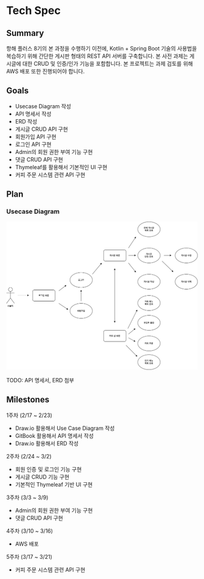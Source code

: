 # Tech Spec

## Summary

항해 플러스 8기의 본 과정을 수행하기 이전에, Kotlin + Spring Boot 기술의 사용법을 복습하기 위해 간단한 게시판 형태의 REST API 서버를 구축합니다. 본 사전 과제는 게시글에 대한 CRUD 및 인증/인가 기능을 포함합니다. 본 프로젝트는 과제 검토를 위해 AWS 배포 또한 진행되어야 합니다.

## Goals

- Usecase Diagram 작성
- API 명세서 작성
- ERD 작성
- 게시글 CRUD API 구현
- 회원가입 API 구현
- 로그인 API 구현
- Admin의 회원 권한 부여 기능 구현
- 댓글 CRUD API 구현
- Thymeleaf를 활용해서 기본적인 UI 구현
- 커피 주문 시스템 관련 API 구현

## Plan

### Usecase Diagram

<img src="docs/usecase.drawio.svg">

TODO: API 명세서, ERD 첨부

## Milestones

1주차 (2/17 ~ 2/23)

- Draw.io 활용해서 Use Case Diagram 작성
- GitBook 활용해서 API 명세서 작성
- Draw.io 활용해서 ERD 작성

2주차 (2/24 ~ 3/2)

- 회원 인증 및 로그인 기능 구현
- 게시글 CRUD 기능 구현
- 기본적인 Thymeleaf 기반 UI 구현

3주차 (3/3 ~ 3/9)

- Admin의 회원 권한 부여 기능 구현
- 댓글 CRUD API 구현

4주차 (3/10 ~ 3/16)

- AWS 배포

5주차 (3/17 ~ 3/21)

- 커피 주문 시스템 관련 API 구현
